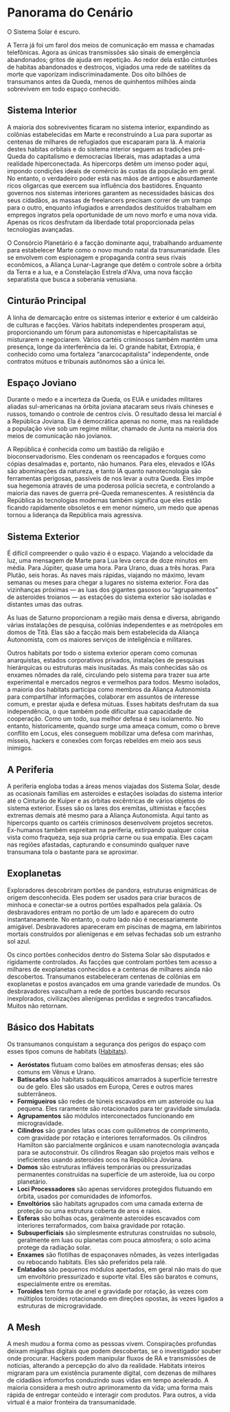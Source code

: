 # Panorama do Cenário

O Sistema Solar é escuro.

A Terra já foi um farol dos meios de comunicação em massa e chamadas telefônicas. Agora as únicas transmissões são sinais de emergência abandonados; gritos de ajuda em repetição. Ao redor dela estão cinturões de habitas abandonados e destroços, vigiados uma rede de satélites da morte que vaporizam indiscriminadamente. Dos oito bilhões de transumanos antes da Queda, menos de quinhentos milhões ainda sobrevivem em todo espaço conhecido.

## Sistema Interior

A maioria dos sobreviventes ficaram no sistema interior, expandindo as colônias estabelecidas em Marte e reconstruindo a Lua para suportar as centenas de milhares de refugiados que escaparam para lá. A maioria destes habitas orbitais e do sistema interior seguem as tradições pré-Queda do capitalismo e democracias liberais, mas adaptadas a uma realidade hiperconectada. As hipercorps detêm um imenso poder aqui, impondo condições ideais de comércio às custas da população em geral. No entanto, o verdadeiro poder está nas mãos de antigos e absurdamente ricos oligarcas que exercem sua influência dos bastidores. Enquanto governos nos sistemas interiores garantem as necessidades básicas dos seus cidadãos, as massas de freelancers precisam correr de um trampo para o outro, enquanto infugiados e arrendados destituídos trabalham em empregos ingratos pela oportunidade de um novo morfo e uma nova vida. Apenas os ricos desfrutam da liberdade total proporcionada pelas tecnologias avançadas.

O Consórcio Planetário é a facção dominante aqui, trabalhando arduamente para estabelecer Marte como o novo mundo natal da transumanidade. Eles se envolvem com espionagem e propaganda contra seus rivais econômicos, a Aliança Lunar-Lagrange que detêm o controle sobre a órbita da Terra e a lua, e a Constelação Estrela d'Alva, uma nova facção separatista que busca a soberania venusiana.

## Cinturão Principal

A linha de demarcação entre os sistemas interior e exterior é um caldeirão de culturas e facções. Vários habitats independentes prosperam aqui, proporcionando um fórum para autonomistas e hipercapitalistas se misturarem e negociarem. Vários cartéis criminosos também mantêm uma presença, longe da interferência da lei. O grande habitat, Extropia, é conhecido como uma fortaleza “anarcocapitalista” independente, onde contratos mútuos e tribunais autônomos são a única lei.

## Espaço Joviano

Durante o medo e a incerteza da Queda, os EUA e unidades militares aliadas sul-americanas na órbita joviana atacaram seus rivais chineses e russos, tomando o controle de centros civis. O resultado dessa lei marcial é a República Joviana. Ela é democrática apenas no nome, mas na realidade a população vive sob um regime militar, chamado de Junta na maioria dos meios de comunicação não jovianos.

A República é conhecida como um bastião da religião e bioconservadorismo. Eles condenam os reencapados e forques como cópias desalmadas e, portanto, não humanos. Para eles, elevados e IGAs são abominações da natureza, e tanto IA quanto nanotecnologia são ferramentas perigosas, passíveis de nos levar a outra Queda. Eles impõe sua hegemonia através de uma poderosa polícia secreta, e controlando a maioria das naves de guerra pré-Queda remanescentes. A resistência da República às tecnologias modernas também significa que eles estão ficando rapidamente obsoletos e em menor número, um medo que apenas tornou a liderança da República mais agressiva.

## Sistema Exterior

É difícil compreender o quão vazio é o espaço. Viajando a velocidade da luz, uma mensagem de Marte para Lua leva cerca de doze minutos em média. Para Júpiter, quase uma hora. Para Urano, duas a três horas. Para Plutão, seis horas. As naves mais rápidas, viajando no máximo, levam semanas ou meses para chegar a lugares no sistema exterior. Fora das vizinhanças próximas — as luas dos gigantes gasosos ou “agrupamentos” de asteroides troianos — as estações do sistema exterior são isoladas e distantes umas das outras.

As luas de Saturno proporcionam a região mais densa e diversa, abrigando várias instalações de pesquisa, colônias independentes e as metrópoles em domos de Titã. Elas são a facção mais bem estabelecida da Aliança Autonomista, com os maiores serviços de inteligência e militares.

Outros habitats por todo o sistema exterior operam como comunas anarquistas, estados corporativos privados, instalações de pesquisas hierárquicas ou estruturas mais inusitadas. As mais conhecidas são os enxames nômades da ralé, circulando pelo sistema para trazer sua arte experimental e mercados negros e vermelhos para todos. Mesmo isolados, a maioria dos habitats participa como membros da Aliança Autonomista para compartilhar informações, colaborar em assuntos de interesse comum, e prestar ajuda e defesa mútuas. Esses habitats desfrutam da sua independência, o que também pode dificultar sua capacidade de cooperação. Como um todo, sua melhor defesa é seu isolamento. No entanto, historicamente, quando surge uma ameaça comum, como o breve conflito em Locus, eles conseguem mobilizar uma defesa com marinhas, mísseis, hackers e conexões com forças rebeldes em meio aos seus inimigos.

## A Periferia

A periferia engloba todas a áreas menos viajadas dos Sistema Solar, desde as ocasionais famílias em asteroides e estações isoladas do sistema interior até o Cinturão de Kuiper e as órbitas excêntricas de vários objetos do sistema exterior. Esses são os lares dos eremitas, ultimistas e facções extremas demais até mesmo para a Aliança Autonomista. Aqui tanto as hipercorps quanto os cartéis criminosos desenvolvem projetos secretos. Ex-humanos também espreitam na periferia, extirpando qualquer coisa vista como fraqueza, seja sua própria carne ou sua empatia. Eles caçam nas regiões afastadas, capturando e consumindo qualquer nave transumana tola o bastante para se aproximar.

## Exoplanetas

Exploradores descobriram portões de pandora, estruturas enigmáticas de origem desconhecida. Eles podem ser usados para criar buracos de minhoca e conectar-se a outros portões espalhados pela galáxia. Os desbravadores entram no portão de um lado e aparecem do outro instantaneamente. No entanto, o outro lado não é necessariamente amigável. Desbravadores apareceram em piscinas de magma, em labirintos mortais construídos por alienígenas e em selvas fechadas sob um estranho sol azul.

Os cinco portões conhecidos dentro do Sistema Solar são disputados e rigidamente controlados. As facções que controlam portões tem acesso a milhares de exoplanetas conhecidos e a centenas de milhares ainda não descobertos. Transumanos estabeleceram centenas de colônias em exoplanetas e postos avançados em uma grande variedade de mundos. Os desbravadores vasculham a rede de portões buscando recursos inexplorados, civilizações alienígenas perdidas e segredos trancafiados. Muitos não retornam.

<!-- CLEANED blockquote -->

## Básico dos Habitats

Os transumanos conquistam a segurança dos perigos do espaço com esses tipos comuns de habitats ([Habitats](../07/06-habitats.md)).

<!--order-->
- **Aeróstatos** flutuam como balões em atmosferas densas; eles são comuns em Vênus e Urano.
- **Batiscafos** são habitats subaquáticos amarrados à superfície terrestre ou de gelo. Eles são usados em Europa, Ceres e outros mares subterrâneos.
- **Formigueiros** são redes de túneis escavados em um asteroide ou lua pequena. Eles raramente são rotacionados para ter gravidade simulada.
- **Agrupamentos** são módulos interconectados funcionando em microgravidade.
- **Cilindros** são grandes latas ocas com quilômetros de comprimento, com gravidade por rotação e interiores terraformados. Os cilindros Hamilton são parcialmente orgânicos e usam nanotecnologia avançada para se autoconstruir. Os cilindros Reagan são projetos mais velhos e ineficientes usando asteroides ocos na República Joviana.
- **Domos** são estruturas infláveis temporárias ou pressurizadas permanentes construídas na superfície de um asteroide, lua ou corpo planetário.
- **Loci Processadores** são apenas servidores protegidos flutuando em órbita, usados por comunidades de infomorfos.
- **Envoltórios** são habitats agrupados com uma camada externa de proteção ou uma estrutura coberta de aros e raios.
- **Esferas** são bolhas ocas, geralmente asteroides escavados com interiores terraformados, com baixa gravidade por rotação.
- **Subsuperficiais** são simplesmente estruturas construídas no subsolo, geralmente em luas ou planetas com pouca atmosfera; o solo acima protege da radiação solar.
- **Enxames** são flotilhas de espaçonaves nômades, às vezes interligadas ou rebocando habitats. Eles são preferidos pela ralé.
- **Enlatados** são pequenos módulos apertados, em geral não mais do que um envoltório pressurizado e suporte vital. Eles são baratos e comuns, especialmente entre os eremitas.
- **Toroides** tem forma de anel e gravidade por rotação, às vezes com múltiplos toroides rotacionando em direções opostas, às vezes ligados a estruturas de microgravidade.

<!-- CLEANED /blockquote -->

## A Mesh

A mesh mudou a forma como as pessoas vivem. Conspirações profundas deixam migalhas digitais que podem descobertas, se o investigador souber onde procurar. Hackers podem manipular fluxos de RA e transmissões de notícias, alterando a percepção do alvo da realidade. Habitats inteiros migraram para um existência puramente digital, com dezenas de milhares de cidadãos infomorfos conduzindo suas vidas em tempo acelerado. A maioria considera a mesh outro aprimoramento da vida; uma forma mais rápida de entregar conteúdo e interagir com produtos. Para outros, a vida virtual é a maior fronteira da transumanidade.
